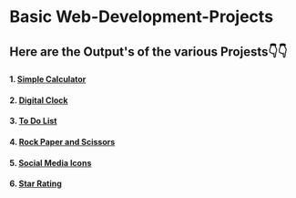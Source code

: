 # Basic Web-Development-Projects 
## Here are the Output's of the various Projests👇👇

#### 1. [Simple Calculator]()
#### 2. [Digital Clock]()
#### 3. [To Do List]()
#### 4. [Rock Paper and Scissors]()
#### 5. [Social Media Icons]()
#### 6. [Star Rating]()